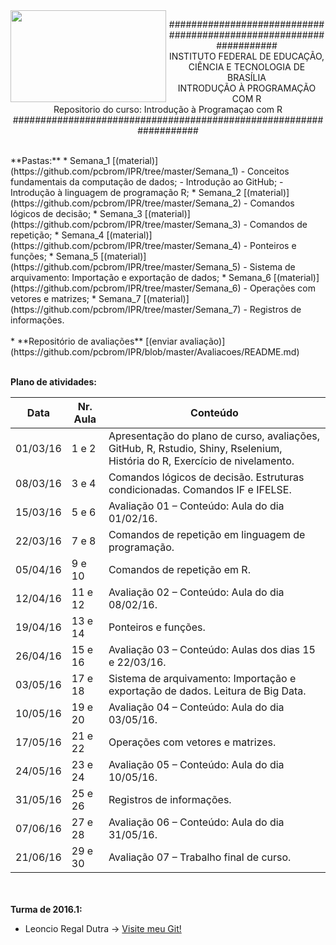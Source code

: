 <img align="left" img src="https://cloud.githubusercontent.com/assets/10408245/13290324/022a1f82-daf2-11e5-8179-00d828bf27a0.jpg" width="249px" height="147px" />

<p align="center">
###################################################################<br>
INSTITUTO FEDERAL DE EDUCAÇÃO, CIÊNCIA E TECNOLOGIA DE BRASÍLIA<br>
INTRODUÇÃO À PROGRAMAÇÃO COM R<br>
Repositorio do curso: Introdução à Programaçao com R<br>
###################################################################
</p>
<br>
**Pastas:**
* Semana_1 [(material)](https://github.com/pcbrom/IPR/tree/master/Semana_1)
  - Conceitos fundamentais da computação de dados;
  - Introdução ao GitHub;
  - Introdução à linguagem de programação R;
* Semana_2 [(material)](https://github.com/pcbrom/IPR/tree/master/Semana_2)
  - Comandos lógicos de decisão;
* Semana_3 [(material)](https://github.com/pcbrom/IPR/tree/master/Semana_3)
  - Comandos de repetição;
* Semana_4 [(material)](https://github.com/pcbrom/IPR/tree/master/Semana_4)
  - Ponteiros e funções;
* Semana_5 [(material)](https://github.com/pcbrom/IPR/tree/master/Semana_5)
  - Sistema de arquivamento: Importação e exportação de dados;
* Semana_6 [(material)](https://github.com/pcbrom/IPR/tree/master/Semana_6)
  - Operações com vetores e matrizes;
* Semana_7 [(material)](https://github.com/pcbrom/IPR/tree/master/Semana_7)
  - Registros de informações.<br><br>
* **Repositório de avaliações** [(enviar avaliação)](https://github.com/pcbrom/IPR/blob/master/Avaliacoes/README.md)<br><br>

**Plano de atividades:**

Data   |   Nr. Aula   |   Conteúdo
---   |   ---   |   ---
01/03/16	|1 e 2	|Apresentação do plano de curso, avaliações, GitHub, R, Rstudio, Shiny, Rselenium, História do R, Exercício de nivelamento.
08/03/16	|3 e 4	|Comandos lógicos de decisão. Estruturas condicionadas. Comandos IF e IFELSE.
15/03/16	|5 e 6	|Avaliação 01 – Conteúdo: Aula do dia 01/02/16.
22/03/16	|7 e 8	|Comandos de repetição em linguagem de programação.
05/04/16	|9 e 10	|Comandos de repetição em R.
12/04/16	|11 e 12	|Avaliação 02 – Conteúdo: Aula do dia 08/02/16.
19/04/16	|13 e 14	|Ponteiros e funções.
26/04/16	|15 e 16	|Avaliação 03 – Conteúdo: Aulas dos dias 15 e 22/03/16.
03/05/16	|17 e 18	|Sistema de arquivamento: Importação e exportação de dados. Leitura de Big Data.
10/05/16	|19 e 20	|Avaliação 04 – Conteúdo: Aula do dia 03/05/16.
17/05/16	|21 e 22	|Operações com vetores e matrizes.
24/05/16	|23 e 24	|Avaliação 05 – Conteúdo: Aula do dia 10/05/16.
31/05/16	|25 e 26	|Registros de informações.
07/06/16	|27 e 28	|Avaliação 06 – Conteúdo: Aula do dia 31/05/16.
21/06/16	|29 e 30	|Avaliação 07 – Trabalho final de curso.

<br><br>**Turma de 2016.1:**
* Leoncio Regal Dutra -> [Visite meu Git!](https://github.com/leoncioregal)
